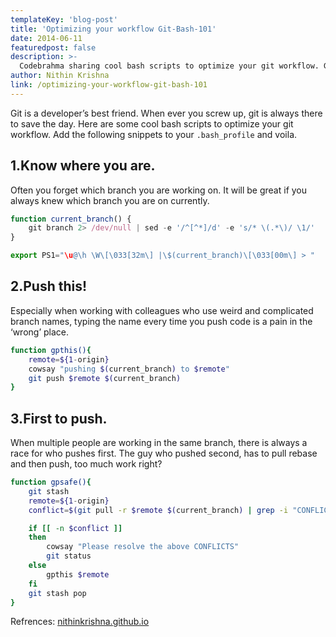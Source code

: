 ```yaml
---
templateKey: 'blog-post'
title: 'Optimizing your workflow Git-Bash-101'
date: 2014-06-11
featuredpost: false
description: >-
  Codebrahma sharing cool bash scripts to optimize your git workflow. Git workflow for web development
author: Nithin Krishna 
link: /optimizing-your-workflow-git-bash-101
---
```


Git is a developer’s best friend. When ever you screw up, git is always there to save the day. Here are some cool bash scripts to optimize your git workflow. Add the following snippets to your `.bash_profile` and voila.



## 1.Know where you are.
Often you forget which branch you are working on. It will be great if you always knew which branch you are on currently.
```js
function current_branch() {
    git branch 2> /dev/null | sed -e '/^[^*]/d' -e 's/* \(.*\)/ \1/'
}

export PS1="\u@\h \W\[\033[32m\] |\$(current_branch)\[\033[00m\] > "
```

## 2.Push this!
Especially when working with colleagues who use weird and complicated branch names, typing the name every time you push code is a pain in the ‘wrong’ place.

```bash
function gpthis(){
    remote=${1-origin}
    cowsay "pushing $(current_branch) to $remote"
    git push $remote $(current_branch)
}
```


## 3.First to push.
When multiple people are working in the same branch, there is always a race for who pushes first. The guy who pushed second, has to pull rebase and then push, too much work right?

```bash
function gpsafe(){
    git stash
    remote=${1-origin}
    conflict=$(git pull -r $remote $(current_branch) | grep -i "CONFLICT")

    if [[ -n $conflict ]]
    then
        cowsay "Please resolve the above CONFLICTS"
        git status
    else
        gpthis $remote
    fi
    git stash pop
}
```


Refrences: [nithinkrishna.github.io](http://nithinkrishna.github.io/blog/Optimising-your-workflow-Git-Bash-101/)